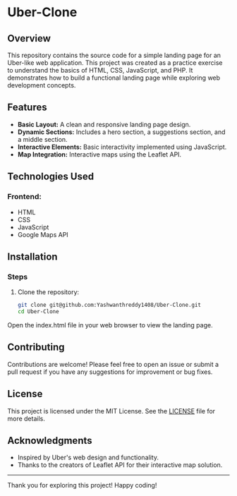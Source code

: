 # Uber-Clone

## Overview

This repository contains the source code for a simple landing page for an Uber-like web application. This project was created as a practice exercise to understand the basics of HTML, CSS, JavaScript, and PHP. It demonstrates how to build a functional landing page while exploring web development concepts.

## Features

- **Basic Layout:** A clean and responsive landing page design.
- **Dynamic Sections:** Includes a hero section, a suggestions section, and a middle section.
- **Interactive Elements:** Basic interactivity implemented using JavaScript.
- **Map Integration:** Interactive maps using the Leaflet API.

## Technologies Used

### Frontend:

- HTML
- CSS
- JavaScript
- Google Maps API

## Installation

### Steps

1. Clone the repository:

   ```bash
   git clone git@github.com:Yashwanthreddy1408/Uber-Clone.git
   cd Uber-Clone

   ```

Open the index.html file in your web browser to view the landing page.


## Contributing

Contributions are welcome! Please feel free to open an issue or submit a pull request if you have any suggestions for improvement or bug fixes.

## License

This project is licensed under the MIT License. See the [LICENSE](LICENSE) file for more details.

## Acknowledgments

- Inspired by Uber's web design and functionality.
- Thanks to the creators of Leaflet API for their interactive map solution.

---

Thank you for exploring this project! Happy coding!
